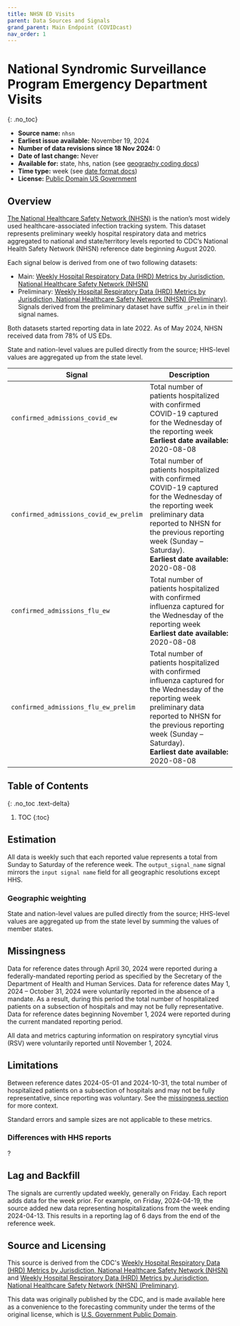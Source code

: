 ```yaml
---
title: NHSN ED Visits
parent: Data Sources and Signals
grand_parent: Main Endpoint (COVIDcast)
nav_order: 1
---
```

# National Syndromic Surveillance Program Emergency Department Visits
{: .no_toc}

* **Source name:** `nhsn`
* **Earliest issue available:** November 19, 2024
* **Number of data revisions since 18 Nov 2024:** 0
* **Date of last change:** Never
* **Available for:** state, hhs, nation (see [geography coding docs](../covidcast_geography.md))
* **Time type:** week (see [date format docs](../covidcast_times.md))
* **License:** [Public Domain US Government](https://www.usa.gov/government-works)

## Overview

[The National Healthcare Safety Network (NHSN)](https://www.cdc.gov/nhsn/index.html) is the nation’s most widely used healthcare-associated infection tracking system.
This dataset represents preliminary weekly hospital respiratory data and metrics aggregated to national and state/territory levels reported to CDC’s National Health Safety Network (NHSN) reference date beginning August 2020.

Each signal below is derived from one of two following datasets:

- Main: [Weekly Hospital Respiratory Data (HRD) Metrics by Jurisdiction, National Healthcare Safety Network (NHSN)](https://data.cdc.gov/Public-Health-Surveillance/Weekly-Hospital-Respiratory-Data-HRD-Metrics-by-Ju/ua7e-t2fy/about_data)
- Preliminary: [Weekly Hospital Respiratory Data (HRD) Metrics by Jurisdiction, National Healthcare Safety Network (NHSN) (Preliminary)](https://data.cdc.gov/Public-Health-Surveillance/Weekly-Hospital-Respiratory-Data-HRD-Metrics-by-Ju/mpgq-jmmr/about_data). Signals derived from the preliminary dataset have suffix `_prelim` in their signal names.

Both datasets started reporting data in late 2022.
As of May 2024, NHSN received data from 78% of US EDs.

State and nation-level values are pulled directly from the source; HHS-level values are aggregated up from the state level.


| Signal                          | Description                                                                                                                                                                         |
|---------------------------------|-------------------------------------------------------------------------------------------------------------------------------------------------------------------------------------|
| `confirmed_admissions_covid_ew`              | Total number of patients hospitalized with confirmed COVID-19 captured for the Wednesday of the reporting week **Earliest date available:** 2020-08-08                                                                                                     |
| `confirmed_admissions_covid_ew_prelim`          | Total number of patients hospitalized with confirmed COVID-19 captured for the Wednesday of the reporting week preliminary data reported to NHSN for the previous reporting week (Sunday – Saturday). <br/> **Earliest date available:** 2020-08-08  |
| `confirmed_admissions_flu_ew`           | Total number of patients hospitalized with confirmed influenza captured for the Wednesday of the reporting week  <br/> **Earliest date available:** 2020-08-08                                                                                       |
| `confirmed_admissions_flu_ew_prelim`     | Total number of patients hospitalized with confirmed influenza captured for the Wednesday of the reporting week  preliminary data reported to NHSN for the previous reporting week (Sunday – Saturday).<br/> **Earliest date available:** 2020-08-08 |

## Table of Contents
{: .no_toc .text-delta}

1. TOC
{:toc}

## Estimation

All data is weekly such that each reported value represents a total from Sunday to Saturday of the reference week.
The `output_signal_name` signal mirrors the `input signal name` field for all geographic resolutions except HHS.

### Geographic weighting

State and nation-level values are pulled directly from the source; HHS-level values are aggregated up from the state level by summing the values of member states.


## Missingness

Data for reference dates through April 30, 2024 were reported during a federally-mandated reporting period as specified by the Secretary of the Department of Health and Human Services.
Data for reference dates May 1, 2024 – October 31, 2024 were voluntarily reported in the absence of a mandate.
As a result, during this period the total number of hospitalized patients on a subsection of hospitals and may not be fully representative.
Data for reference dates beginning November 1, 2024 were reported during the current mandated reporting period.

All data and metrics capturing information on respiratory syncytial virus (RSV) were voluntarily reported until November 1, 2024.


## Limitations

Between reference dates 2024-05-01 and 2024-10-31, the total number of hospitalized patients on a subsection
of hospitals and may not be fully representative, since reporting was voluntary.
See the [missingness section](#missingness) for more context.

Standard errors and sample sizes are not applicable to these metrics.


### Differences with HHS reports

?


## Lag and Backfill

The signals are currently updated weekly, generally on Friday.
Each report adds data for the week prior.
For example, on Friday, 2024-04-19, the source added new data representing hospitalizations from the week ending 2024-04-13.
This results in a reporting lag of 6 days from the end of the reference week.


## Source and Licensing

This source is derived from the CDC's [Weekly Hospital Respiratory Data (HRD) Metrics by Jurisdiction, National Healthcare Safety Network (NHSN)](https://data.cdc.gov/Public-Health-Surveillance/Weekly-Hospital-Respiratory-Data-HRD-Metrics-by-Ju/ua7e-t2fy/about_data) and
[Weekly Hospital Respiratory Data (HRD) Metrics by Jurisdiction, National Healthcare Safety Network (NHSN) (Preliminary)](https://data.cdc.gov/Public-Health-Surveillance/Weekly-Hospital-Respiratory-Data-HRD-Metrics-by-Ju/mpgq-jmmr/about_data).

This data was originally published by the CDC, and is made available here as a convenience to the forecasting community under the terms of the original license, which is [U.S. Government Public Domain](https://www.usa.gov/government-copyright).
